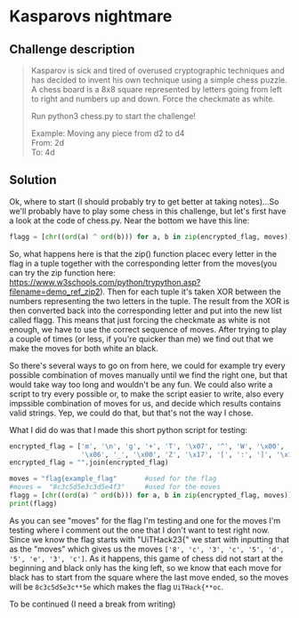 # Kasparovs nightmare

## Challenge description

>Kasparov is sick and tired of overused cryptographic techniques and has decided to invent his own technique using a simple chess puzzle. A chess board is a 8x8 square represented by letters going from left to right and numbers up and down. Force the checkmate as white.
>
>Run python3 chess.py to start the challenge!
>
>Example: Moving any piece from d2 to d4  
From: 2d  
To: 4d

## Solution

Ok, where to start (I should probably try to get better at taking notes)...So we'll probably have to play some chess in this challenge, but let's first have a look at the code of chess.py. Near the bottom we have this line:

```python
flagg = [chr((ord(a) ^ ord(b))) for a, b in zip(encrypted_flag, moves)]
```

So, what happens here is that the zip() function placec every letter in the flag in a tuple together with the corresponding letter from the moves(you can try the zip function here: https://www.w3schools.com/python/trypython.asp?filename=demo_ref_zip2). Then for each tuple it's taken XOR between the numbers representing the two letters in the tuple. The result from the XOR is then converted back into the corresponding letter and put into the new list called flagg. This means that just forcing the checkmate as white is not enough, we have to use the correct sequence of moves. After trying to play a couple of times (or less, if you're quicker than me) we find out that we make the moves for both white an black.

So there's several ways to go on from here, we could for example try every possible combination of moves manually until we find the right one, but that would take way too long and wouldn't be any fun. We could also write a script to try every possible or, to make the script easier to write, also every impssible combination of moves for us, and decide which results contains valid strings. Yep, we could do that, but that's not the way I chose.

What I did do was that I made this short python script for testing:

```python
encrypted_flag = ['m', '\n', 'g', '+', 'T', '\x07', '^', 'W', '\x00', '\x18', '@', '\x10', 'Z',
                  '\x06', '_', '\x00', 'Z', '\x17', '[', ':', ']', '\x15', 'j', '\x13', 'A', '\x04', 'F', '\r', 'H']
encrypted_flag = "".join(encrypted_flag)

moves = "flag{example_flag"       #used for the flag
#moves =  "8c3c5d5e3c3d5e4f3"     #used for the moves
flagg = [chr((ord(a) ^ ord(b))) for a, b in zip(encrypted_flag, moves)]
print(flagg)
```
As you can see "moves" for the flag I'm testing and one for the moves I'm testing where I comment out the one that I don't want to test right now. Since we know the flag starts with "UiTHack23{" we start with inputting that as the "moves" which gives us the moves ```['8', 'c', '3', 'c', '5', 'd', '5', 'e', '3', 'c']```. As it happens, this game of chess did not start at the beginning and black only has the king left, so we know that each move for black has to start from the square where the last move ended, so the moves will be ```8c3c5d5e3c**5e``` which makes the flag ```UiTHack{**oc```.

To be continued (I need a break from writing)
